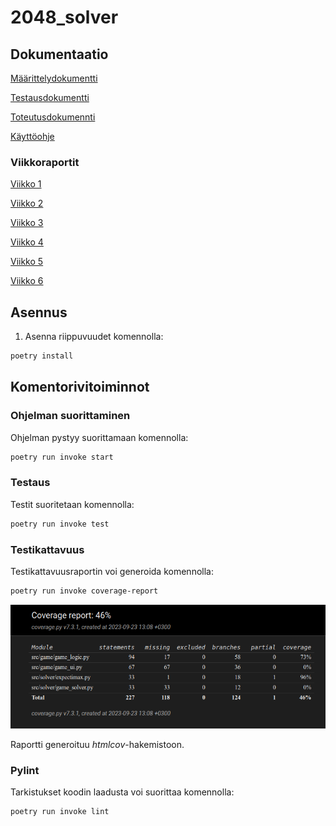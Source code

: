 # 2048_solver

## Dokumentaatio
[Määrittelydokumentti](https://github.com/Kappe01/2048_solver/blob/main/Dokumentaatio/maarittelydokumentti.md)

[Testausdokumentti](https://github.com/Kappe01/2048_solver/blob/main/Dokumentaatio/testaus_dokementti.md)

[Toteutusdokumennti](https://github.com/Kappe01/2048_solver/blob/main/Dokumentaatio/toteutusraportti.md)

[Käyttöohje](https://github.com/Kappe01/2048_solver/blob/main/Dokumentaatio/kayttoohje.md)
### Viikkoraportit
[Viikko 1](https://github.com/Kappe01/2048_solver/blob/main/Dokumentaatio/viikkoraportti_1.md)

[Viikko 2](https://github.com/Kappe01/2048_solver/blob/main/Dokumentaatio/viikkoraportti_2.md)

[Viikko 3](https://github.com/Kappe01/2048_solver/blob/main/Dokumentaatio/viikkoraportti_3.md)

[Viikko 4](https://github.com/Kappe01/2048_solver/blob/main/Dokumentaatio/viikkoraportti_4.md)

[Viikko 5](https://github.com/Kappe01/2048_solver/blob/main/Dokumentaatio/viikkoraportti_5.md)

[Viikko 6](https://github.com/Kappe01/2048_solver/blob/main/Dokumentaatio/viikkoraportti_6.md)
## Asennus

1. Asenna riippuvuudet komennolla:
```bash
poetry install
```

## Komentorivitoiminnot

### Ohjelman suorittaminen

Ohjelman pystyy suorittamaan komennolla:

```bash
poetry run invoke start
```

### Testaus

Testit suoritetaan komennolla:

```bash
poetry run invoke test
```

### Testikattavuus

Testikattavuusraportin voi generoida komennolla:

```bash
poetry run invoke coverage-report
```
![Testikattavuus](https://github.com/Kappe01/2048_solver/blob/main/Dokumentaatio/testikattavuus_3.png)

Raportti generoituu _htmlcov_-hakemistoon.

### Pylint

Tarkistukset koodin laadusta voi suorittaa komennolla:

```bash
poetry run invoke lint
```


